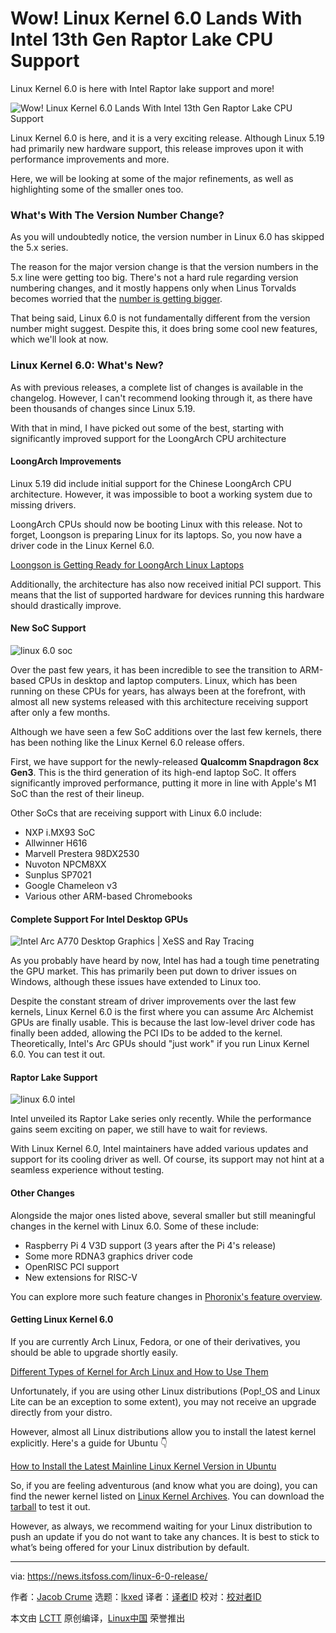 [#]: subject: "Wow! Linux Kernel 6.0 Lands With Intel 13th Gen Raptor Lake CPU Support"
[#]: via: "https://news.itsfoss.com/linux-6-0-release/"
[#]: author: "Jacob Crume https://news.itsfoss.com/author/jacob/"
[#]: collector: "lkxed"
[#]: translator: " "
[#]: reviewer: " "
[#]: publisher: " "
[#]: url: " "

Wow! Linux Kernel 6.0 Lands With Intel 13th Gen Raptor Lake CPU Support
======
Linux Kernel 6.0 is here with Intel Raptor lake support and more!

![Wow! Linux Kernel 6.0 Lands With Intel 13th Gen Raptor Lake CPU Support][1]

Linux Kernel 6.0 is here, and it is a very exciting release. Although Linux 5.19 had primarily new hardware support, this release improves upon it with performance improvements and more.

Here, we will be looking at some of the major refinements, as well as highlighting some of the smaller ones too.

### What's With The Version Number Change?

As you will undoubtedly notice, the version number in Linux 6.0 has skipped the 5.x series.

The reason for the major version change is that the version numbers in the 5.x line were getting too big. There's not a hard rule regarding version numbering changes, and it mostly happens only when Linus Torvalds becomes worried that the [number is getting bigger][2].

That being said, Linux 6.0 is not fundamentally different from the version number might suggest. Despite this, it does bring some cool new features, which we'll look at now.

### Linux Kernel 6.0: What's New?

As with previous releases, a complete list of changes is available in the changelog. However, I can't recommend looking through it, as there have been thousands of changes since Linux 5.19.

With that in mind, I have picked out some of the best, starting with significantly improved support for the LoongArch CPU architecture

#### LoongArch Improvements

Linux 5.19 did include initial support for the Chinese LoongArch CPU architecture. However, it was impossible to boot a working system due to missing drivers.

LoongArch CPUs should now be booting Linux with this release. Not to forget, Loongson is preparing Linux for its laptops. So, you now have a driver code in the Linux Kernel 6.0.

[Loongson is Getting Ready for LoongArch Linux Laptops][3]

Additionally, the architecture has also now received initial PCI support. This means that the list of supported hardware for devices running this hardware should drastically improve.

#### New SoC Support

![linux 6.0 soc][5]

Over the past few years, it has been incredible to see the transition to ARM-based CPUs in desktop and laptop computers. Linux, which has been running on these CPUs for years, has always been at the forefront, with almost all new systems released with this architecture receiving support after only a few months.

Although we have seen a few SoC additions over the last few kernels, there has been nothing like the Linux Kernel 6.0 release offers.

First, we have support for the newly-released **Qualcomm Snapdragon 8cx Gen3**. This is the third generation of its high-end laptop SoC. It offers significantly improved performance, putting it more in line with Apple's M1 SoC than the rest of their lineup.

Other SoCs that are receiving support with Linux 6.0 include:

* NXP i.MX93 SoC
* Allwinner H616
* Marvell Prestera 98DX2530
* Nuvoton NPCM8XX
* Sunplus SP7021
* Google Chameleon v3
* Various other ARM-based Chromebooks

#### Complete Support For Intel Desktop GPUs

![Intel Arc A770 Desktop Graphics | XeSS and Ray Tracing][6]

As you probably have heard by now, Intel has had a tough time penetrating the GPU market. This has primarily been put down to driver issues on Windows, although these issues have extended to Linux too.

Despite the constant stream of driver improvements over the last few kernels, Linux Kernel 6.0 is the first where you can assume Arc Alchemist GPUs are finally usable. This is because the last low-level driver code has finally been added, allowing the PCI IDs to be added to the kernel. Theoretically, Intel's Arc GPUs should "just work" if you run Linux Kernel 6.0. You can test it out.

#### Raptor Lake Support

![linux 6.0 intel][7]

Intel unveiled its Raptor Lake series only recently. While the performance gains seem exciting on paper, we still have to wait for reviews.

With Linux Kernel 6.0, Intel maintainers have added various updates and support for its cooling driver as well. Of course, its support may not hint at a seamless experience without testing.

#### Other Changes

Alongside the major ones listed above, several smaller but still meaningful changes in the kernel with Linux 6.0. Some of these include:

* Raspberry Pi 4 V3D support (3 years after the Pi 4's release)
* Some more RDNA3 graphics driver code
* OpenRISC PCI support
* New extensions for RISC-V

You can explore more such feature changes in [Phoronix's feature overview][8].

#### Getting Linux Kernel 6.0

If you are currently Arch Linux, Fedora, or one of their derivatives, you should be able to upgrade shortly easily.

[Different Types of Kernel for Arch Linux and How to Use Them][9]

Unfortunately, if you are using other Linux distributions (Pop!_OS and Linux Lite can be an exception to some extent), you may not receive an upgrade directly from your distro.

However, almost all Linux distributions allow you to install the latest kernel explicitly. Here's a guide for Ubuntu 👇

[How to Install the Latest Mainline Linux Kernel Version in Ubuntu][11]

So, if you are feeling adventurous (and know what you are doing), you can find the newer kernel listed on [Linux Kernel Archives][13]. You can download the [tarball][14] to test it out.

However, as always, we recommend waiting for your Linux distribution to push an update if you do not want to take any chances. It is best to stick to what’s being offered for your Linux distribution by default.

--------------------------------------------------------------------------------

via: https://news.itsfoss.com/linux-6-0-release/

作者：[Jacob Crume][a]
选题：[lkxed][b]
译者：[译者ID](https://github.com/译者ID)
校对：[校对者ID](https://github.com/校对者ID)

本文由 [LCTT](https://github.com/LCTT/TranslateProject) 原创编译，[Linux中国](https://linux.cn/) 荣誉推出

[a]: https://news.itsfoss.com/author/jacob/
[b]: https://github.com/lkxed
[1]: https://news.itsfoss.com/content/images/size/w1200/2022/09/linux-kernel-6-0-release.png
[2]: https://lkml.org/lkml/2022/10/2/255
[3]: https://news.itsfoss.com/loongson-loongarch-linux-laptops/
[4]: https://news.itsfoss.com/loongson-loongarch-linux-laptops/
[5]: https://news.itsfoss.com/content/images/2022/09/linux-kernel-6-soc.jpg
[6]: https://youtu.be/eUZua8CfBZ8
[7]: https://news.itsfoss.com/content/images/2022/09/linux-kernel-6-intel.jpg
[8]: https://www.phoronix.com/review/linux-60-features
[9]: https://itsfoss.com/switch-kernels-arch-linux/
[10]: https://itsfoss.com/switch-kernels-arch-linux/
[11]: https://itsfoss.com/upgrade-linux-kernel-ubuntu/
[12]: https://itsfoss.com/upgrade-linux-kernel-ubuntu/
[13]: https://www.kernel.org/
[14]: https://git.kernel.org/torvalds/t/linux-5.19.tar.gz
